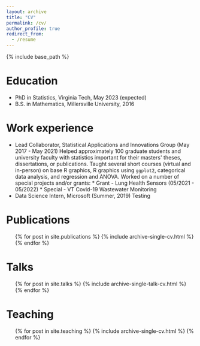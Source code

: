 ```yaml
---
layout: archive
title: "CV"
permalink: /cv/
author_profile: true
redirect_from:
  - /resume
---
```


{% include base_path %}

Education
======
* PhD in Statistics, Virginia Tech, May 2023 (expected)
* B.S. in Mathematics, Millersville University, 2016

Work experience
======
* Lead Collaborator, Statistical Applications and Innovations Group (May 2017 - May 2021)
	Helped approximately 100 graduate students and university faculty with statistics important for their masters' theses, dissertations, or publications. Taught several short courses (virtual and in-person) on base R graphics, R graphics using `ggplot2`, categorical data analysis, and regression and ANOVA. 
	Worked on a number of special projects and/or grants:
		* Grant - Lung Health Sensors (05/2021 - 05/2022)
		* Special - VT Covid-19 Wastewater Monitoring
* Data Science Intern, Microsoft (Summer, 2019)
	Testing

Publications
======
  <ul>{% for post in site.publications %}
    {% include archive-single-cv.html %}
  {% endfor %}</ul>
  
Talks
======
  <ul>{% for post in site.talks %}
    {% include archive-single-talk-cv.html %}
  {% endfor %}</ul>
  
Teaching
======
  <ul>{% for post in site.teaching %}
    {% include archive-single-cv.html %}
  {% endfor %}</ul>
  

